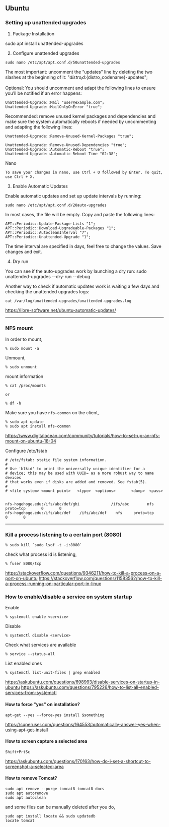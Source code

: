 ## Ubuntu


### Setting up unattended upgrades

1. Package Installation

sudo apt install unattended-upgrades


2. Configure unattended upgrades

```
sudo nano /etc/apt/apt.conf.d/50unattended-upgrades
```

The most important: uncomment the “updates” line by deleting the two slashes at the beginning of it:
"${distro_id}:${distro_codename}-updates";

Optional: You should uncomment and adapt the following lines to ensure you’ll be notified if an error happens:
```
Unattended-Upgrade::Mail "user@example.com";
Unattended-Upgrade::MailOnlyOnError "true";
```

Recommended: remove unused kernel packages and dependencies and make sure the system automatically reboots if needed by uncommenting and adapting the following lines:
```
Unattended-Upgrade::Remove-Unused-Kernel-Packages "true";
```

```
Unattended-Upgrade::Remove-Unused-Dependencies "true";
Unattended-Upgrade::Automatic-Reboot "true";
Unattended-Upgrade::Automatic-Reboot-Time "02:38";
```


Nano

```
To save your changes in nano, use Ctrl + O followed by Enter. To quit, use Ctrl + X.
```

3. Enable Automatic Updates

Enable automatic updates and set up update intervals by running:
```
sudo nano /etc/apt/apt.conf.d/20auto-upgrades
```

In most cases, the file will be empty. Copy and paste the following lines:

```
APT::Periodic::Update-Package-Lists "1";
APT::Periodic::Download-Upgradeable-Packages "1";
APT::Periodic::AutocleanInterval "7";
APT::Periodic::Unattended-Upgrade "1";
```

The time interval are specified in days, feel free to change the values. Save changes and exit.

4. Dry run

You can see if the auto-upgrades work by launching a dry run:
sudo unattended-upgrades --dry-run --debug

Another way to check if automatic updates work is waiting a few days and checking the unattended upgrades logs:
```
cat /var/log/unattended-upgrades/unattended-upgrades.log
```

https://libre-software.net/ubuntu-automatic-updates/


---

### NFS mount

In order to mount,
```
% sudo mount -a
```

Unmount,
```
% sudo unmount
```

mount information
```
% cat /proc/mounts

or

% df -h
```

Make sure you have `nfs-common` on the client,

```
% sudo apt update
% sudo apt install nfs-common
```
https://www.digitalocean.com/community/tutorials/how-to-set-up-an-nfs-mount-on-ubuntu-18-04

Configure /etc/fstab

```
# /etc/fstab: static file system information.
# 
# Use 'blkid' to print the universally unique identifier for a
# device; this may be used with UUID= as a more robust way to name devices
# that works even if disks are added and removed. See fstab(5).
#
# <file system> <mount point>   <type>  <options>       <dump>  <pass>


nfs-hogehoge.edu:/ifs/abc/def/ghi              /ifs/abc        nfs     proto=tcp       0       0
nfs-hogehoge.edu:/ifs/abc/def    /ifs/abc/def    nfs     proto=tcp       0       0
```

---

### Kill a process listening to a certain port (8080)

```
% sudo kill `sudo lsof -t -i:8080`
```

check what process id is listening,
```
% fuser 8080/tcp
```

https://stackoverflow.com/questions/9346211/how-to-kill-a-process-on-a-port-on-ubuntu
https://stackoverflow.com/questions/11583562/how-to-kill-a-process-running-on-particular-port-in-linux

### How to enable/disable a service on system startup

Enable
```
% systemctl enable <service>
```

Disable
```
% systemctl disable <service>
```

Check what services are available
```
% service --status-all
```

List enabled ones
```
% systemctl list-unit-files | grep enabled
```

https://askubuntu.com/questions/698993/disable-services-on-startup-in-ubuntu
https://askubuntu.com/questions/795226/how-to-list-all-enabled-services-from-systemctl

#### How to force "yes" on installation?

```
apt-get --yes --force-yes install $something
```
https://superuser.com/questions/164553/automatically-answer-yes-when-using-apt-get-install

#### How to screen capture a selected area

```
Shift+PrtSc
```

https://askubuntu.com/questions/170163/how-do-i-set-a-shortcut-to-screenshot-a-selected-area

#### How to remove Tomcat?

```
sudo apt remove --purge tomcat8 tomcat8-docs
sudo apt autoremove
sudo apt autoclean
```

and some files can be manually deleted after you do,

```
sudo apt install locate && sudo updatedb
locate tomcat
```
